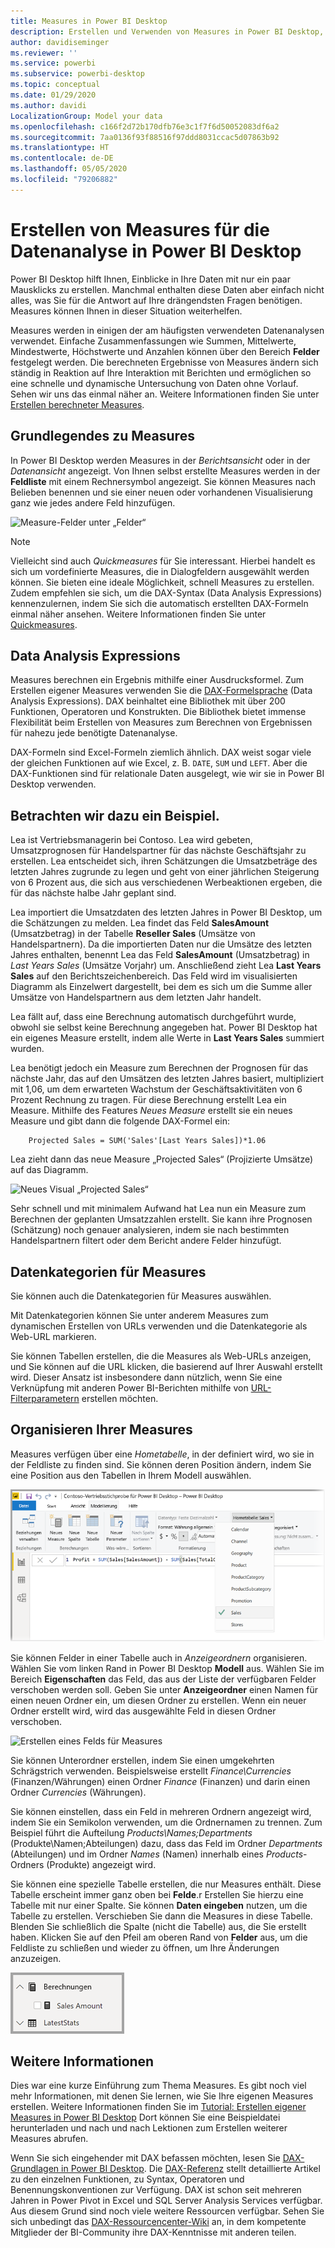 ```yaml
---
title: Measures in Power BI Desktop
description: Erstellen und Verwenden von Measures in Power BI Desktop, einschließlich Quickmeasures und DAX-Syntax
author: davidiseminger
ms.reviewer: ''
ms.service: powerbi
ms.subservice: powerbi-desktop
ms.topic: conceptual
ms.date: 01/29/2020
ms.author: davidi
LocalizationGroup: Model your data
ms.openlocfilehash: c166f2d72b170dfb76e3c1f7f6d50052083df6a2
ms.sourcegitcommit: 7aa0136f93f88516f97ddd8031ccac5d07863b92
ms.translationtype: HT
ms.contentlocale: de-DE
ms.lasthandoff: 05/05/2020
ms.locfileid: "79206882"
---
```

# <a name="create-measures-for-data-analysis-in-power-bi-desktop"></a>Erstellen von Measures für die Datenanalyse in Power BI Desktop

Power BI Desktop hilft Ihnen, Einblicke in Ihre Daten mit nur ein paar Mausklicks zu erstellen. Manchmal enthalten diese Daten aber einfach nicht alles, was Sie für die Antwort auf Ihre drängendsten Fragen benötigen. Measures können Ihnen in dieser Situation weiterhelfen.

Measures werden in einigen der am häufigsten verwendeten Datenanalysen verwendet. Einfache Zusammenfassungen wie Summen, Mittelwerte, Mindestwerte, Höchstwerte und Anzahlen können über den Bereich **Felder** festgelegt werden. Die berechneten Ergebnisse von Measures ändern sich ständig in Reaktion auf Ihre Interaktion mit Berichten und ermöglichen so eine schnelle und dynamische Untersuchung von Daten ohne Vorlauf. Sehen wir uns das einmal näher an. Weitere Informationen finden Sie unter [Erstellen berechneter Measures](/learn/modules/model-data-power-bi/4b-create-calculated-measures).

## <a name="understanding-measures"></a>Grundlegendes zu Measures

In Power BI Desktop werden Measures in der *Berichtsansicht* oder in der *Datenansicht* angezeigt. Von Ihnen selbst erstellte Measures werden in der **Feldliste** mit einem Rechnersymbol angezeigt. Sie können Measures nach Belieben benennen und sie einer neuen oder vorhandenen Visualisierung ganz wie jedes andere Feld hinzufügen.

![Measure-Felder unter „Felder“](media/desktop-measures/measuresinpbid_measinfieldlist.png)

> [!NOTE]
> Vielleicht sind auch *Quickmeasures* für Sie interessant. Hierbei handelt es sich um vordefinierte Measures, die in Dialogfeldern ausgewählt werden können. Sie bieten eine ideale Möglichkeit, schnell Measures zu erstellen. Zudem empfehlen sie sich, um die DAX-Syntax (Data Analysis Expressions) kennenzulernen, indem Sie sich die automatisch erstellten DAX-Formeln einmal näher ansehen. Weitere Informationen finden Sie unter [Quickmeasures](desktop-quick-measures.md).
> 
> 

## <a name="data-analysis-expressions"></a>Data Analysis Expressions

Measures berechnen ein Ergebnis mithilfe einer Ausdrucksformel. Zum Erstellen eigener Measures verwenden Sie die [DAX-Formelsprache](/dax/) (Data Analysis Expressions). DAX beinhaltet eine Bibliothek mit über 200 Funktionen, Operatoren und Konstrukten. Die Bibliothek bietet immense Flexibilität beim Erstellen von Measures zum Berechnen von Ergebnissen für nahezu jede benötigte Datenanalyse.

DAX-Formeln sind Excel-Formeln ziemlich ähnlich. DAX weist sogar viele der gleichen Funktionen auf wie Excel, z. B. `DATE`, `SUM` und `LEFT`. Aber die DAX-Funktionen sind für relationale Daten ausgelegt, wie wir sie in Power BI Desktop verwenden.

## <a name="lets-look-at-an-example"></a>Betrachten wir dazu ein Beispiel.

Lea ist Vertriebsmanagerin bei Contoso. Lea wird gebeten, Umsatzprognosen für Handelspartner für das nächste Geschäftsjahr zu erstellen. Lea entscheidet sich, ihren Schätzungen die Umsatzbeträge des letzten Jahres zugrunde zu legen und geht von einer jährlichen Steigerung von 6 Prozent aus, die sich aus verschiedenen Werbeaktionen ergeben, die für das nächste halbe Jahr geplant sind.

Lea importiert die Umsatzdaten des letzten Jahres in Power BI Desktop, um die Schätzungen zu melden. Lea findet das Feld **SalesAmount** (Umsatzbetrag) in der Tabelle **Reseller Sales** (Umsätze von Handelspartnern). Da die importierten Daten nur die Umsätze des letzten Jahres enthalten, benennt Lea das Feld **SalesAmount** (Umsatzbetrag) in *Last Years Sales* (Umsätze Vorjahr) um. Anschließend zieht Lea **Last Years Sales** auf den Berichtszeichenbereich. Das Feld wird im visualisierten Diagramm als Einzelwert dargestellt, bei dem es sich um die Summe aller Umsätze von Handelspartnern aus dem letzten Jahr handelt.

Lea fällt auf, dass eine Berechnung automatisch durchgeführt wurde, obwohl sie selbst keine Berechnung angegeben hat. Power BI Desktop hat ein eigenes Measure erstellt, indem alle Werte in **Last Years Sales** summiert wurden.

Lea benötigt jedoch ein Measure zum Berechnen der Prognosen für das nächste Jahr, das auf den Umsätzen des letzten Jahres basiert, multipliziert mit 1,06, um dem erwarteten Wachstum der Geschäftsaktivitäten von 6 Prozent Rechnung zu tragen. Für diese Berechnung erstellt Lea ein Measure. Mithilfe des Features *Neues Measure* erstellt sie ein neues Measure und gibt dann die folgende DAX-Formel ein:

```dax
    Projected Sales = SUM('Sales'[Last Years Sales])*1.06
```

Lea zieht dann das neue Measure „Projected Sales“ (Projizierte Umsätze) auf das Diagramm.

![Neues Visual „Projected Sales“](media/desktop-measures/measuresinpbid_lastyearsales.png)

Sehr schnell und mit minimalem Aufwand hat Lea nun ein Measure zum Berechnen der geplanten Umsatzzahlen erstellt. Sie kann ihre Prognosen (Schätzung) noch genauer analysieren, indem sie nach bestimmten Handelspartnern filtert oder dem Bericht andere Felder hinzufügt.

## <a name="data-categories-for-measures"></a>Datenkategorien für Measures

Sie können auch die Datenkategorien für Measures auswählen.

Mit Datenkategorien können Sie unter anderem Measures zum dynamischen Erstellen von URLs verwenden und die Datenkategorie als Web-URL markieren.

Sie können Tabellen erstellen, die die Measures als Web-URLs anzeigen, und Sie können auf die URL klicken, die basierend auf Ihrer Auswahl erstellt wird. Dieser Ansatz ist insbesondere dann nützlich, wenn Sie eine Verknüpfung mit anderen Power BI-Berichten mithilfe von [URL-Filterparametern](service-url-filters.md) erstellen möchten.

## <a name="organizing-your-measures"></a>Organisieren Ihrer Measures

Measures verfügen über eine *Hometabelle*, in der definiert wird, wo sie in der Feldliste zu finden sind. Sie können deren Position ändern, indem Sie eine Position aus den Tabellen in Ihrem Modell auswählen.

![Auswählen einer Tabelle für Ihr Measure](media/desktop-measures/measures-03.png)

Sie können Felder in einer Tabelle auch in *Anzeigeordnern* organisieren. Wählen Sie vom linken Rand in Power BI Desktop **Modell** aus. Wählen Sie im Bereich **Eigenschaften** das Feld, das aus der Liste der verfügbaren Felder verschoben werden soll. Geben Sie unter **Anzeigeordner** einen Namen für einen neuen Ordner ein, um diesen Ordner zu erstellen. Wenn ein neuer Ordner erstellt wird, wird das ausgewählte Feld in diesen Ordner verschoben.

![Erstellen eines Felds für Measures](media/desktop-measures/measures-04.gif)

Sie können Unterordner erstellen, indem Sie einen umgekehrten Schrägstrich verwenden. Beispielsweise erstellt *Finance\Currencies* (Finanzen/Währungen) einen Ordner *Finance* (Finanzen) und darin einen Ordner *Currencies* (Währungen).

Sie können einstellen, dass ein Feld in mehreren Ordnern angezeigt wird, indem Sie ein Semikolon verwenden, um die Ordnernamen zu trennen. Zum Beispiel führt die Aufteilung *Products\Names;Departments* (Produkte\Namen;Abteilungen) dazu, dass das Feld im Ordner *Departments* (Abteilungen) und im Ordner *Names* (Namen) innerhalb eines *Products*-Ordners (Produkte) angezeigt wird.

Sie können eine spezielle Tabelle erstellen, die nur Measures enthält. Diese Tabelle erscheint immer ganz oben bei **Felde**.r Erstellen Sie hierzu eine Tabelle mit nur einer Spalte. Sie können **Daten eingeben** nutzen, um die Tabelle zu erstellen. Verschieben Sie dann die Measures in diese Tabelle. Blenden Sie schließlich die Spalte (nicht die Tabelle) aus, die Sie erstellt haben. Klicken Sie auf den Pfeil am oberen Rand von **Felder** aus, um die Feldliste zu schließen und wieder zu öffnen, um Ihre Änderungen anzuzeigen.

![Organisieren von Measures und diese oben in der Feldliste beibehalten](media/desktop-measures/measures-05.png)

## <a name="learn-more"></a>Weitere Informationen

Dies war eine kurze Einführung zum Thema Measures. Es gibt noch viel mehr Informationen, mit denen Sie lernen, wie Sie Ihre eigenen Measures erstellen. Weitere Informationen finden Sie im [Tutorial: Erstellen eigener Measures in Power BI Desktop](desktop-tutorial-create-measures.md) Dort können Sie eine Beispieldatei herunterladen und nach und nach Lektionen zum Erstellen weiterer Measures abrufen.  

Wenn Sie sich eingehender mit DAX befassen möchten, lesen Sie [DAX-Grundlagen in Power BI Desktop](desktop-quickstart-learn-dax-basics.md). Die [DAX-Referenz](/dax/) stellt detaillierte Artikel zu den einzelnen Funktionen, zu Syntax, Operatoren und Benennungskonventionen zur Verfügung. DAX ist schon seit mehreren Jahren in Power Pivot in Excel und SQL Server Analysis Services verfügbar. Aus diesem Grund sind noch viele weitere Ressourcen verfügbar. Sehen Sie sich unbedingt das [DAX-Ressourcencenter-Wiki](https://social.technet.microsoft.com/wiki/contents/articles/1088.dax-resource-center.aspx) an, in dem kompetente Mitglieder der BI-Community ihre DAX-Kenntnisse mit anderen teilen.
